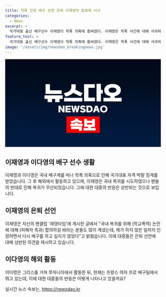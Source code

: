 ```yaml
---
title: 학폭 인정 배구 관련 은퇴 이재영의 발표에 시사
categories:
  - News
excerpt: >
  국가대표 출신 배구선수 이재영이 학폭 의혹에 휩싸였다. 이재영은 학폭 사건에 대해 사과하고 반성하며 국내 복귀를 시도했지만, 팬들과 누리꾼들의 반대로 인해 무산됐다. 이에 대해 누리꾼들은 대체로 냉담한 반응을 보이고, 일부는 이재영의 재능을 아쉬워하는 반응을 보였다. 한편, 이재영의 동생 이다영은 해외에서 활동 중이며, 그의 활동은 국내에서 관심을 받고 있다. 
feature_text: >
  국가대표 출신 배구선수 이재영이 학폭 의혹에 휩싸였다. 이재영은 학폭 사건에 대해 사과하고 반성하며 국내 복귀를 시도했지만, 팬들과 누리꾼들의 반대로 인해 무산됐다. 이에 대해 누리꾼들은 대체로 냉담한 반응을 보이고, 일부는 이재영의 재능을 아쉬워하는 반응을 보였다. 한편, 이재영의 동생 이다영은 해외에서 활동 중이며, 그의 활동은 국내에서 관심을 받고 있다. 
image: '/assets/img/newsdao_breakingnews.jpg'
---
```


<p><img src="/assets/img/newsdao_breakingnews.jpg" alt="ontimetimes 속보" /></p>

<h2 data-ke-size="size26">이재영과 이다영의 배구 선수 생활</h2>

<p data-ke-size="size16">이재영과 이다영은 국내 배구계를 떠나 학폭 의혹으로 인해 국가대표 자격 박탈 징계를 받았습니다. 그 후 해외에서 활동하고 있으며, 이재영은 국내 복귀를 시도하였으나 팬들의 반대로 인해 복귀가 무산되었습니다. 그에 대한 대중의 반응은 상반되는 것으로 보입니다.</p>

<h2 data-ke-size="size26">이재영의 은퇴 선언</h2>

<p data-ke-size="size16">이재영은 자신의 팬클럽 '재영타임'에 게시한 글에서 "국내 복귀를 위해 (학교폭력) 논란에 대해 (피해자 측과) 합의하길 바라는 분들도 많이 계셨는데, 제가 하지 않은 일까지 인정하면서 다시 배구를 하고 싶지가 않았다"고 밝혔습니다. 이에 대중들은 은퇴 선언에 대해 상반된 의견을 제시하고 있습니다.</p>

<h2 data-ke-size="size26">이다영의 해외 활동</h2>

<p data-ke-size="size16">이다영은 그리스를 거쳐 루마니아에서 활동한 뒤, 현재는 프랑스 여자 프로 배구팀에서 뛰고 있는데, 이에 대한 대중들의 반응은 어떻게 나타나고 있을까요?</p>
실시간 뉴스 속보는, <a href="https://newsdao.kr" rel="dofollow">https://newsdao.kr</a>


